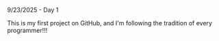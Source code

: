 9/23/2025 - Day 1

This is my first project on GitHub, and I'm following the tradition of every programmer!!!
